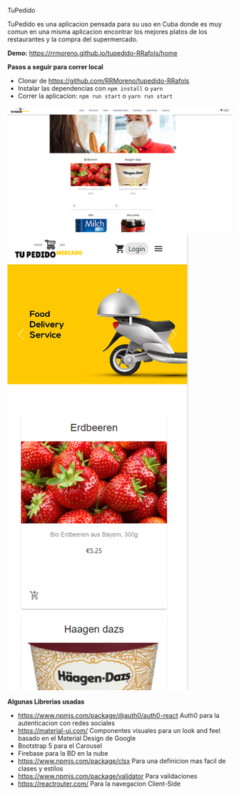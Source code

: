 TuPedido

TuPedido es una aplicacion pensada para su uso en Cuba donde es muy comun en una misma aplicacion encontrar los mejores platos de los restaurantes y la compra del supermercado.

**Demo:** https://rrmoreno.github.io/tupedido-RRafols/home

**Pasos a seguir para correr local**
* Clonar de https://github.com/RRMoreno/tupedido-RRafols
* Instalar las dependencias con `npm install` o `yarn`
* Correr la aplicacion: `npm run start` o `yarn run start`

![img.png](img.png)
![img_1.png](img_1.png)

**Algunas Librerias usadas**
* https://www.npmjs.com/package/@auth0/auth0-react Auth0 para la autenticacion con redes sociales
* https://material-ui.com/ Componentes visuales para un look and feel basado en el Material Design de Google
* Bootstrap 5  para el Carousel
* Firebase para la BD en la nube
* https://www.npmjs.com/package/clsx Para una definicion mas facil de clases y estilos
* https://www.npmjs.com/package/validator Para validaciones
* https://reactrouter.com/ Para la navegacion Client-Side



